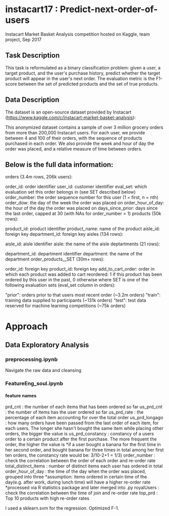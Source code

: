 # instacart17 : Predict-next-order-of-users
Instacart Market Basket Analysis competition hosted on Kaggle, team project, Sep 2017

## Task Description
This task is reformulated as a binary classification problem: given a user, a target product, and the user's purchase history, predict whether the target product will appear in the user's next order. The evaluation metric is the F1-score between the set of predicted products and the set of true products.

## Data Description
The dataset is an open-source dataset provided by Instacart (https://www.kaggle.com/c/instacart-market-basket-analysis):

This anonymized dataset contains a sample of over 3 million grocery orders from more than 200,000 Instacart users. For each user, we provide between 4 and 100 of their orders, with the sequence of products purchased in each order. We also provide the week and hour of day the order was placed, and a relative measure of time between orders.

## Below is the full data information:

orders (3.4m rows, 206k users):

order_id: order identifier
user_id: customer identifier
eval_set: which evaluation set this order belongs in (see SET described below)
order_number: the order sequence number for this user (1 = first, n = nth)
order_dow: the day of the week the order was placed on
order_hour_of_day: the hour of the day the order was placed on
days_since_prior: days since the last order, capped at 30 (with NAs for order_number = 1)
products (50k rows):

product_id: product identifier
product_name: name of the product
aisle_id: foreign key
department_id: foreign key
aisles (134 rows):

aisle_id: aisle identifier
aisle: the name of the aisle
deptartments (21 rows):

department_id: department identifier
department: the name of the department
order_products__SET (30m+ rows):

order_id: foreign key
product_id: foreign key
add_to_cart_order: order in which each product was added to cart
reordered: 1 if this product has been ordered by this user in the past, 0 otherwise
where SET is one of the following evaluation sets (eval_set column in orders):

"prior": orders prior to that users most recent order (~3.2m orders)
"train": training data supplied to participants (~131k orders)
"test": test data reserved for machine learning competitions (~75k orders)


# Approach
## Data Exploratory Analysis

### preprocessing.ipynb 
Navigate the raw data and cleansing 

### FeatureEng_soul.ipynb
#### feature names 
prd_cnt : the number of each items that has been ordered so far 
us_prd_cnt : the number of items has the user ordered so far
us_prd_rate : the percentage of each item accounting for over the total order 
us_prd_longago : how many orders have been passed from the last order of each item, for each users. The longer she hasn't bought the same item while placing other orders, the bigger the value is
us_prd_constancy : constancy of a users order to a certain product after the first purchase. The more frequent the order, the higher the value is
  *if a user bought a banana for the first time in her second order, and bought banana for three times in total among her first ten orders, the constancy rate would be: 3/10-2+1 = 1/3)
order_number : check the correlation between the order of each order and re-order rate 
total_distinct_items : number of distinct items each user has ordered in total
order_hour_of_day : the time of the day when the order was placed, grouped into three 
  *assumption: items ordered in certain time of the day(e.g. after work, during lunch time) will have a higher re-order rate
  *processed via R statistics package and later merged into .py 
royalUsers : check the correlation between the time of join and re-order rate
top_prd : Top 10 products with high re-order rates 


I used a sklearn.svm for the regression. Optimized F-1. 
